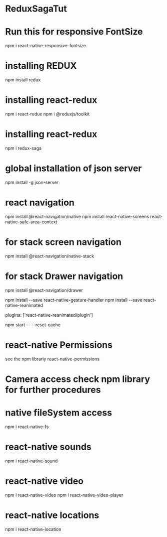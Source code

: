# ReduxSagaTut

# Run this for responsive FontSize

npm i react-native-responsive-fontsize

# installing REDUX

npm install redux

# installing react-redux

npm i react-redux
npm i @reduxjs/toolkit

# installing react-redux

npm i redux-saga

# global installation of json server

npm install -g json-server

# react navigation

npm install @react-navigation/native
npm install react-native-screens react-native-safe-area-context

# for stack screen navigation

npm install @react-navigation/native-stack

# for stack Drawer navigation

npm install @react-navigation/drawer

<!-- npm install react-native-gesture-handler react-native-reanimated -->

npm install --save react-native-gesture-handler
npm install --save react-native-reanimated

<!-- Add this below line to babel.config.js -->

plugins: ['react-native-reanimated/plugin']

npm start -- --reset-cache

# react-native Permissions

see the npm librariy react-native-permissions

# Camera access check npm library for further procedures

<!-- npm i react-native-camera-kit -->

<!-- npm i react-native-camera  N/W -->
<!-- npm i react-native-camera-hooks N/W -->

# native fileSystem access

npm i react-native-fs

# react-native sounds

npm i react-native-sound

# react-native video

npm i react-native-video
npm i react-native-video-player

# react-native locations

npm i react-native-location
